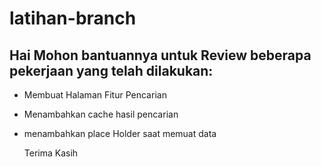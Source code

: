 # latihan-branch
Hai Mohon bantuannya untuk Review beberapa pekerjaan yang telah dilakukan:
--
- Membuat Halaman Fitur Pencarian
- Menambahkan cache hasil pencarian
- menambahkan place Holder saat memuat data


  Terima Kasih
